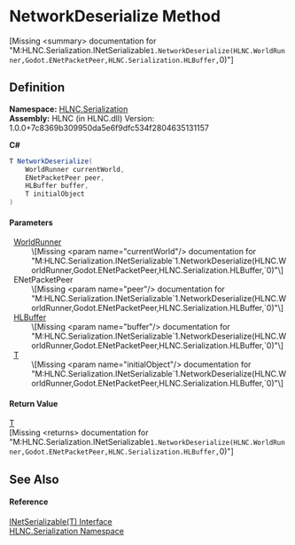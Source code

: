 # NetworkDeserialize Method


\[Missing &lt;summary&gt; documentation for "M:HLNC.Serialization.INetSerializable`1.NetworkDeserialize(HLNC.WorldRunner,Godot.ENetPacketPeer,HLNC.Serialization.HLBuffer,`0)"\]



## Definition
**Namespace:** <a href="N_HLNC_Serialization">HLNC.Serialization</a>  
**Assembly:** HLNC (in HLNC.dll) Version: 1.0.0+7c8369b309950da5e6f9dfc534f2804635131157

**C#**
``` C#
T NetworkDeserialize(
	WorldRunner currentWorld,
	ENetPacketPeer peer,
	HLBuffer buffer,
	T initialObject
)
```



#### Parameters
<dl><dt>  <a href="T_HLNC_WorldRunner">WorldRunner</a></dt><dd>\[Missing &lt;param name="currentWorld"/&gt; documentation for "M:HLNC.Serialization.INetSerializable`1.NetworkDeserialize(HLNC.WorldRunner,Godot.ENetPacketPeer,HLNC.Serialization.HLBuffer,`0)"\]</dd><dt>  ENetPacketPeer</dt><dd>\[Missing &lt;param name="peer"/&gt; documentation for "M:HLNC.Serialization.INetSerializable`1.NetworkDeserialize(HLNC.WorldRunner,Godot.ENetPacketPeer,HLNC.Serialization.HLBuffer,`0)"\]</dd><dt>  <a href="T_HLNC_Serialization_HLBuffer">HLBuffer</a></dt><dd>\[Missing &lt;param name="buffer"/&gt; documentation for "M:HLNC.Serialization.INetSerializable`1.NetworkDeserialize(HLNC.WorldRunner,Godot.ENetPacketPeer,HLNC.Serialization.HLBuffer,`0)"\]</dd><dt>  <a href="T_HLNC_Serialization_INetSerializable_1">T</a></dt><dd>\[Missing &lt;param name="initialObject"/&gt; documentation for "M:HLNC.Serialization.INetSerializable`1.NetworkDeserialize(HLNC.WorldRunner,Godot.ENetPacketPeer,HLNC.Serialization.HLBuffer,`0)"\]</dd></dl>

#### Return Value
<a href="T_HLNC_Serialization_INetSerializable_1">T</a>  
\[Missing &lt;returns&gt; documentation for "M:HLNC.Serialization.INetSerializable`1.NetworkDeserialize(HLNC.WorldRunner,Godot.ENetPacketPeer,HLNC.Serialization.HLBuffer,`0)"\]

## See Also


#### Reference
<a href="T_HLNC_Serialization_INetSerializable_1">INetSerializable(T) Interface</a>  
<a href="N_HLNC_Serialization">HLNC.Serialization Namespace</a>  
